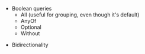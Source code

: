 - Boolean queries
  - All (useful for grouping, even though it's default)
  - AnyOf
  - Optional
  - Without
* Bidirectionality
